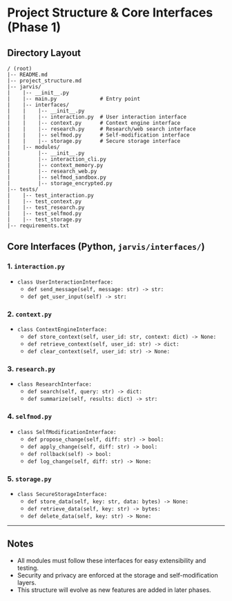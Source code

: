 # Project Structure & Core Interfaces (Phase 1)

## Directory Layout

```
/ (root)
|-- README.md
|-- project_structure.md
|-- jarvis/
|    |-- __init__.py
|    |-- main.py              # Entry point
|    |-- interfaces/
|    |    |-- __init__.py
|    |    |-- interaction.py  # User interaction interface
|    |    |-- context.py      # Context engine interface
|    |    |-- research.py     # Research/web search interface
|    |    |-- selfmod.py      # Self-modification interface
|    |    |-- storage.py      # Secure storage interface
|    |-- modules/
|         |-- __init__.py
|         |-- interaction_cli.py
|         |-- context_memory.py
|         |-- research_web.py
|         |-- selfmod_sandbox.py
|         |-- storage_encrypted.py
|-- tests/
|    |-- test_interaction.py
|    |-- test_context.py
|    |-- test_research.py
|    |-- test_selfmod.py
|    |-- test_storage.py
|-- requirements.txt
```

## Core Interfaces (Python, `jarvis/interfaces/`)

### 1. `interaction.py`
- `class UserInteractionInterface:`
    - `def send_message(self, message: str) -> str:`
    - `def get_user_input(self) -> str:`

### 2. `context.py`
- `class ContextEngineInterface:`
    - `def store_context(self, user_id: str, context: dict) -> None:`
    - `def retrieve_context(self, user_id: str) -> dict:`
    - `def clear_context(self, user_id: str) -> None:`

### 3. `research.py`
- `class ResearchInterface:`
    - `def search(self, query: str) -> dict:`
    - `def summarize(self, results: dict) -> str:`

### 4. `selfmod.py`
- `class SelfModificationInterface:`
    - `def propose_change(self, diff: str) -> bool:`
    - `def apply_change(self, diff: str) -> bool:`
    - `def rollback(self) -> bool:`
    - `def log_change(self, diff: str) -> None:`

### 5. `storage.py`
- `class SecureStorageInterface:`
    - `def store_data(self, key: str, data: bytes) -> None:`
    - `def retrieve_data(self, key: str) -> bytes:`
    - `def delete_data(self, key: str) -> None:`

---

## Notes
- All modules must follow these interfaces for easy extensibility and testing.
- Security and privacy are enforced at the storage and self-modification layers.
- This structure will evolve as new features are added in later phases.